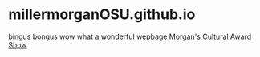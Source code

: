 # millermorganOSU.github.io
bingus bongus
wow what a wonderful wepbage
[Morgan's Cultural Award Show](./cultural_rec.md)
